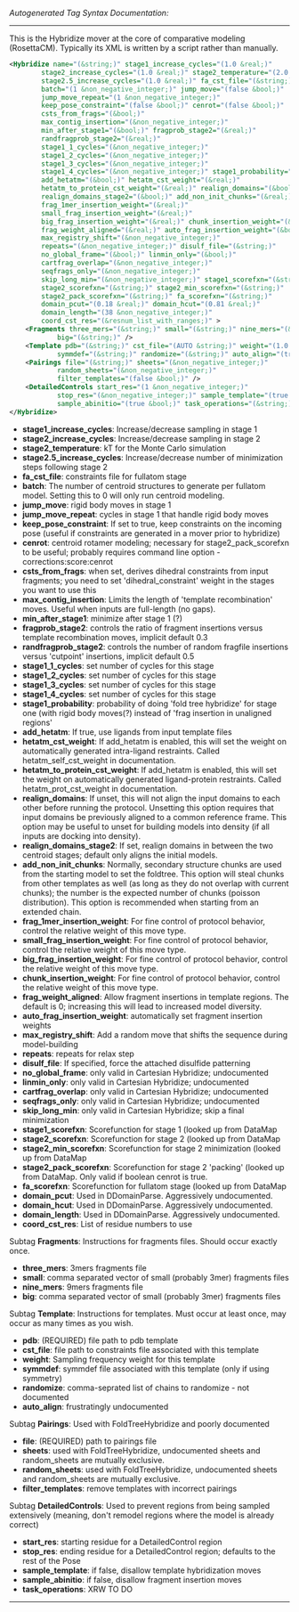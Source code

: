 _Autogenerated Tag Syntax Documentation:_

---
This is the Hybridize mover at the core of comparative modeling (RosettaCM).  Typically its XML is written by a script rather than manually.

```xml
<Hybridize name="(&string;)" stage1_increase_cycles="(1.0 &real;)"
        stage2_increase_cycles="(1.0 &real;)" stage2_temperature="(2.0 &real;)"
        stage2.5_increase_cycles="(1.0 &real;)" fa_cst_file="(&string;)"
        batch="(1 &non_negative_integer;)" jump_move="(false &bool;)"
        jump_move_repeat="(1 &non_negative_integer;)"
        keep_pose_constraint="(false &bool;)" cenrot="(false &bool;)"
        csts_from_frags="(&bool;)"
        max_contig_insertion="(&non_negative_integer;)"
        min_after_stage1="(&bool;)" fragprob_stage2="(&real;)"
        randfragprob_stage2="(&real;)"
        stage1_1_cycles="(&non_negative_integer;)"
        stage1_2_cycles="(&non_negative_integer;)"
        stage1_3_cycles="(&non_negative_integer;)"
        stage1_4_cycles="(&non_negative_integer;)" stage1_probability="(&real;)"
        add_hetatm="(&bool;)" hetatm_cst_weight="(&real;)"
        hetatm_to_protein_cst_weight="(&real;)" realign_domains="(&bool;)"
        realign_domains_stage2="(&bool;)" add_non_init_chunks="(&real;)"
        frag_1mer_insertion_weight="(&real;)"
        small_frag_insertion_weight="(&real;)"
        big_frag_insertion_weight="(&real;)" chunk_insertion_weight="(&real;)"
        frag_weight_aligned="(&real;)" auto_frag_insertion_weight="(&bool;)"
        max_registry_shift="(&non_negative_integer;)"
        repeats="(&non_negative_integer;)" disulf_file="(&string;)"
        no_global_frame="(&bool;)" linmin_only="(&bool;)"
        cartfrag_overlap="(&non_negative_integer;)"
        seqfrags_only="(&non_negative_integer;)"
        skip_long_min="(&non_negative_integer;)" stage1_scorefxn="(&string;)"
        stage2_scorefxn="(&string;)" stage2_min_scorefxn="(&string;)"
        stage2_pack_scorefxn="(&string;)" fa_scorefxn="(&string;)"
        domain_pcut="(0.18 &real;)" domain_hcut="(0.81 &real;)"
        domain_length="(38 &non_negative_integer;)"
        coord_cst_res="(&resnum_list_with_ranges;)" >
    <Fragments three_mers="(&string;)" small="(&string;)" nine_mers="(&string;)"
            big="(&string;)" />
    <Template pdb="(&string;)" cst_file="(AUTO &string;)" weight="(1.0 &real;)"
            symmdef="(&string;)" randomize="(&string;)" auto_align="(true &bool;)" />
    <Pairings file="(&string;)" sheets="(&non_negative_integer;)"
            random_sheets="(&non_negative_integer;)"
            filter_templates="(false &bool;)" />
    <DetailedControls start_res="(1 &non_negative_integer;)"
            stop_res="(&non_negative_integer;)" sample_template="(true &bool;)"
            sample_abinitio="(true &bool;)" task_operations="(&string;)" />
</Hybridize>
```

-   **stage1_increase_cycles**: Increase/decrease sampling in stage 1
-   **stage2_increase_cycles**: Increase/decrease sampling in stage 2
-   **stage2_temperature**: kT for the Monte Carlo simulation
-   **stage2.5_increase_cycles**: Increase/decrease number of minimization steps following stage 2
-   **fa_cst_file**: constraints file for fullatom stage
-   **batch**: The number of centroid structures to generate per fullatom model. Setting this to 0 will only run centroid modeling.
-   **jump_move**: rigid body moves in stage 1
-   **jump_move_repeat**: cycles in stage 1 that handle rigid body moves
-   **keep_pose_constraint**: If set to true, keep constraints on the incoming pose (useful if constraints are generated in a mover prior to hybridize)
-   **cenrot**: centroid rotamer modeling; necessary for stage2_pack_scorefxn to be useful; probably requires command line option -corrections:score:cenrot
-   **csts_from_frags**: when set, derives dihedral constraints from input fragments; you need to set 'dihedral_constraint' weight in the stages you want to use this
-   **max_contig_insertion**: Limits the length of 'template recombination' moves. Useful when inputs are full-length (no gaps).
-   **min_after_stage1**: minimize after stage 1 (?)
-   **fragprob_stage2**: controls the ratio of fragment insertions versus template recombination moves, implicit default 0.3
-   **randfragprob_stage2**: controls the number of random fragfile insertions versus 'cutpoint' insertions, implicit default 0.5
-   **stage1_1_cycles**: set number of cycles for this stage
-   **stage1_2_cycles**: set number of cycles for this stage
-   **stage1_3_cycles**: set number of cycles for this stage
-   **stage1_4_cycles**: set number of cycles for this stage
-   **stage1_probability**: probability of doing 'fold tree hybridize' for stage one (with rigid body moves(?) instead of 'frag insertion in unaligned regions'
-   **add_hetatm**: If true, use ligands from input template files
-   **hetatm_cst_weight**: If add_hetatm is enabled, this will set the weight on automatically generated intra-ligand restraints.  Called hetatm_self_cst_weight in documentation.
-   **hetatm_to_protein_cst_weight**: If add_hetatm is enabled, this will set the weight on automatically generated ligand-protein restraints. Called hetatm_prot_cst_weight in documentation.
-   **realign_domains**: If unset, this will not align the input domains to each other before running the protocol. Unsetting this option requires that input domains be previously aligned to a common reference frame. This option may be useful to unset for building models into density (if all inputs are docking into density).
-   **realign_domains_stage2**: If set, realign domains in between the two centroid stages; default only aligns the initial models.
-   **add_non_init_chunks**: Normally, secondary structure chunks are used from the starting model to set the foldtree. This option will steal chunks from other templates as well (as long as they do not overlap with current chunks); the number is the expected number of chunks (poisson distribution). This option is recommended when starting from an extended chain.
-   **frag_1mer_insertion_weight**: For fine control of protocol behavior, control the relative weight of this move type.
-   **small_frag_insertion_weight**: For fine control of protocol behavior, control the relative weight of this move type.
-   **big_frag_insertion_weight**: For fine control of protocol behavior, control the relative weight of this move type.
-   **chunk_insertion_weight**: For fine control of protocol behavior, control the relative weight of this move type.
-   **frag_weight_aligned**: Allow fragment insertions in template regions. The default is 0; increasing this will lead to increased model diversity.
-   **auto_frag_insertion_weight**: automatically set fragment insertion weights
-   **max_registry_shift**: Add a random move that shifts the sequence during model-building
-   **repeats**: repeats for relax step
-   **disulf_file**: If specified, force the attached disulfide patterning
-   **no_global_frame**: only valid in Cartesian Hybridize; undocumented
-   **linmin_only**: only valid in Cartesian Hybridize; undocumented
-   **cartfrag_overlap**: only valid in Cartesian Hybridize; undocumented
-   **seqfrags_only**: only valid in Cartesian Hybridize; undocumented
-   **skip_long_min**: only valid in Cartesian Hybridize; skip a final minimization
-   **stage1_scorefxn**: Scorefunction for stage 1 (looked up from DataMap
-   **stage2_scorefxn**: Scorefunction for stage 2 (looked up from DataMap
-   **stage2_min_scorefxn**: Scorefunction for stage 2 minimization (looked up from DataMap
-   **stage2_pack_scorefxn**: Scorefunction for stage 2 'packing' (looked up from DataMap. Only valid if boolean cenrot is true.
-   **fa_scorefxn**: Scorefunction for fullatom stage (looked up from DataMap
-   **domain_pcut**: Used in DDomainParse. Aggressively undocumented.
-   **domain_hcut**: Used in DDomainParse. Aggressively undocumented.
-   **domain_length**: Used in DDomainParse.  Aggressively undocumented.
-   **coord_cst_res**: List of residue numbers to use


Subtag **Fragments**:   Instructions for fragments files.  Should occur exactly once.

-   **three_mers**: 3mers fragments file
-   **small**: comma separated vector of small (probably 3mer) fragments files
-   **nine_mers**: 9mers fragments file
-   **big**: comma separated vector of small (probably 3mer) fragments files

Subtag **Template**:   Instructions for templates. Must occur at least once, may occur as many times as you wish.

-   **pdb**: (REQUIRED) file path to pdb template
-   **cst_file**: file path to constraints file associated with this template
-   **weight**: Sampling frequency weight for this template
-   **symmdef**: symmdef file associated with this template (only if using symmetry)
-   **randomize**: comma-seprated list of chains to randomize - not documented
-   **auto_align**: frustratingly undocumented

Subtag **Pairings**:   Used with FoldTreeHybridize and poorly documented

-   **file**: (REQUIRED) path to pairings file
-   **sheets**: used with FoldTreeHybridize, undocumented sheets and random_sheets are mutually exclusive.
-   **random_sheets**: used with FoldTreeHybridize, undocumented sheets and random_sheets are mutually exclusive.
-   **filter_templates**: remove templates with incorrect pairings

Subtag **DetailedControls**:   Used to prevent regions from being sampled extensively (meaning, don't remodel regions where the model is already correct)

-   **start_res**: starting residue for a DetailedControl region
-   **stop_res**: ending residue for a DetailedControl region; defaults to the rest of the Pose
-   **sample_template**: if false, disallow template hybridization moves
-   **sample_abinitio**: if false, disallow fragment insertion moves
-   **task_operations**: XRW TO DO

---
